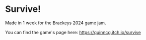 # Survive!
Made in 1 week for the Brackeys 2024 game jam.

You can find the game's page here: https://quinncg.itch.io/survive
